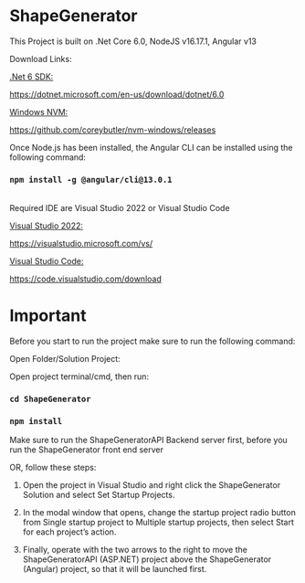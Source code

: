 # ShapeGenerator

This Project is built on .Net Core 6.0, NodeJS v16.17.1, Angular v13

Download Links:

<u>.Net 6 SDK:</u>

https://dotnet.microsoft.com/en-us/download/dotnet/6.0


<u>Windows NVM:</u>

https://github.com/coreybutler/nvm-windows/releases


Once Node.js has been installed, the Angular CLI can be installed using the following command:
### `npm install -g @angular/cli@13.0.1`


<br/>
Required IDE are Visual Studio 2022 or Visual Studio Code

<u>Visual Studio 2022:</u>


https://visualstudio.microsoft.com/vs/



<u>Visual Studio Code:</u>


https://code.visualstudio.com/download

# **Important**

Before you start to run the project make sure to run the following command:

Open Folder/Solution Project:

Open project terminal/cmd, then run:

### `cd ShapeGenerator`

### `npm install`

Make sure to run the ShapeGeneratorAPI Backend server first, before you run the ShapeGenerator front end server

OR, follow these steps:

1. Open the project in Visual Studio and right click the ShapeGenerator Solution and select Set Startup Projects.

2. In the modal window that opens, change the startup project radio button from Single startup project to Multiple startup projects, then select Start for each project’s action.

3. Finally, operate with the two arrows to the right to move the ShapeGeneratorAPI (ASP.NET) project above the ShapeGenerator (Angular) project, so that it will be launched first.
